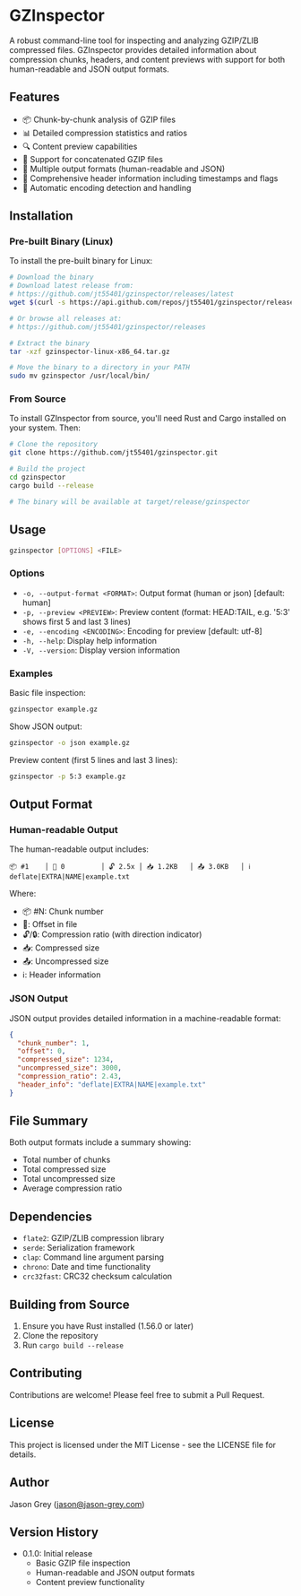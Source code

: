 # GZInspector

A robust command-line tool for inspecting and analyzing GZIP/ZLIB compressed files. GZInspector provides detailed information about compression chunks, headers, and content previews with support for both human-readable and JSON output formats.

## Features

- 📦 Chunk-by-chunk analysis of GZIP files
- 📊 Detailed compression statistics and ratios
- 🔍 Content preview capabilities
- 🎯 Support for concatenated GZIP files
- 💾 Multiple output formats (human-readable and JSON)
- 📝 Comprehensive header information including timestamps and flags
- 🔄 Automatic encoding detection and handling

## Installation

### Pre-built Binary (Linux)

To install the pre-built binary for Linux:

```bash
# Download the binary
# Download latest release from:
# https://github.com/jt55401/gzinspector/releases/latest
wget $(curl -s https://api.github.com/repos/jt55401/gzinspector/releases/latest | grep "browser_download_url.*tar\.gz" | cut -d '"' -f 4)

# Or browse all releases at:
# https://github.com/jt55401/gzinspector/releases

# Extract the binary
tar -xzf gzinspector-linux-x86_64.tar.gz

# Move the binary to a directory in your PATH
sudo mv gzinspector /usr/local/bin/
```

### From Source

To install GZInspector from source, you'll need Rust and Cargo installed on your system. Then:

```bash
# Clone the repository
git clone https://github.com/jt55401/gzinspector.git

# Build the project
cd gzinspector
cargo build --release

# The binary will be available at target/release/gzinspector
```

## Usage

```bash
gzinspector [OPTIONS] <FILE>
```

### Options

- `-o, --output-format <FORMAT>`: Output format (human or json) [default: human]
- `-p, --preview <PREVIEW>`: Preview content (format: HEAD:TAIL, e.g. '5:3' shows first 5 and last 3 lines)
- `-e, --encoding <ENCODING>`: Encoding for preview [default: utf-8]
- `-h, --help`: Display help information
- `-V, --version`: Display version information

### Examples

Basic file inspection:
```bash
gzinspector example.gz
```

Show JSON output:
```bash
gzinspector -o json example.gz
```

Preview content (first 5 lines and last 3 lines):
```bash
gzinspector -p 5:3 example.gz
```

## Output Format

### Human-readable Output

The human-readable output includes:

```
📦 #1    │ 📍 0         │ 🔓 2.5x │ 📥 1.2KB   │ 📤 3.0KB   │ ℹ️  deflate|EXTRA|NAME|example.txt
```

Where:
- 📦 #N: Chunk number
- 📍: Offset in file
- 🔓/🔒: Compression ratio (with direction indicator)
- 📥: Compressed size
- 📤: Uncompressed size
- ℹ️: Header information

### JSON Output

JSON output provides detailed information in a machine-readable format:

```json
{
  "chunk_number": 1,
  "offset": 0,
  "compressed_size": 1234,
  "uncompressed_size": 3000,
  "compression_ratio": 2.43,
  "header_info": "deflate|EXTRA|NAME|example.txt"
}
```

## File Summary

Both output formats include a summary showing:
- Total number of chunks
- Total compressed size
- Total uncompressed size
- Average compression ratio

## Dependencies

- `flate2`: GZIP/ZLIB compression library
- `serde`: Serialization framework
- `clap`: Command line argument parsing
- `chrono`: Date and time functionality
- `crc32fast`: CRC32 checksum calculation

## Building from Source

1. Ensure you have Rust installed (1.56.0 or later)
2. Clone the repository
3. Run `cargo build --release`

## Contributing

Contributions are welcome! Please feel free to submit a Pull Request.

## License

This project is licensed under the MIT License - see the LICENSE file for details.

## Author

Jason Grey (jason@jason-grey.com)

## Version History

- 0.1.0: Initial release
  - Basic GZIP file inspection
  - Human-readable and JSON output formats
  - Content preview functionality